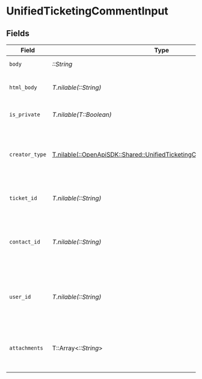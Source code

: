 # UnifiedTicketingCommentInput


## Fields

| Field                                                                                                                                      | Type                                                                                                                                       | Required                                                                                                                                   | Description                                                                                                                                | Example                                                                                                                                    |
| ------------------------------------------------------------------------------------------------------------------------------------------ | ------------------------------------------------------------------------------------------------------------------------------------------ | ------------------------------------------------------------------------------------------------------------------------------------------ | ------------------------------------------------------------------------------------------------------------------------------------------ | ------------------------------------------------------------------------------------------------------------------------------------------ |
| `body`                                                                                                                                     | *::String*                                                                                                                                 | :heavy_check_mark:                                                                                                                         | The body of the comment                                                                                                                    | Assigned to Eric !                                                                                                                         |
| `html_body`                                                                                                                                | *T.nilable(::String)*                                                                                                                      | :heavy_minus_sign:                                                                                                                         | The html body of the comment                                                                                                               | <p>Assigned to Eric !</p>                                                                                                                  |
| `is_private`                                                                                                                               | *T.nilable(T::Boolean)*                                                                                                                    | :heavy_minus_sign:                                                                                                                         | The public status of the comment                                                                                                           | false                                                                                                                                      |
| `creator_type`                                                                                                                             | [T.nilable(::OpenApiSDK::Shared::UnifiedTicketingCommentInputCreatorType)](../../models/shared/unifiedticketingcommentinputcreatortype.md) | :heavy_minus_sign:                                                                                                                         | The creator type of the comment. Authorized values are either USER or CONTACT                                                              | USER                                                                                                                                       |
| `ticket_id`                                                                                                                                | *T.nilable(::String)*                                                                                                                      | :heavy_minus_sign:                                                                                                                         | The UUID of the ticket the comment is tied to                                                                                              | 801f9ede-c698-4e66-a7fc-48d19eebaa4f                                                                                                       |
| `contact_id`                                                                                                                               | *T.nilable(::String)*                                                                                                                      | :heavy_minus_sign:                                                                                                                         | The UUID of the contact which the comment belongs to (if no user_id specified)                                                             | 801f9ede-c698-4e66-a7fc-48d19eebaa4f                                                                                                       |
| `user_id`                                                                                                                                  | *T.nilable(::String)*                                                                                                                      | :heavy_minus_sign:                                                                                                                         | The UUID of the user which the comment belongs to (if no contact_id specified)                                                             | 801f9ede-c698-4e66-a7fc-48d19eebaa4f                                                                                                       |
| `attachments`                                                                                                                              | T::Array<*::String*>                                                                                                                       | :heavy_minus_sign:                                                                                                                         | The attachements UUIDs tied to the comment                                                                                                 | [<br/>"801f9ede-c698-4e66-a7fc-48d19eebaa4f"<br/>]                                                                                         |